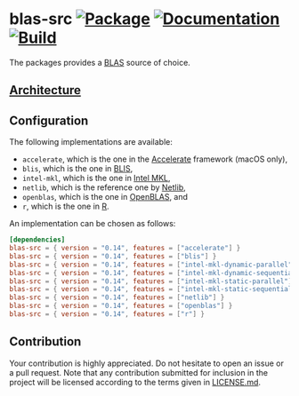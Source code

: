 # blas-src [![Package][package-img]][package-url] [![Documentation][documentation-img]][documentation-url] [![Build][build-img]][build-url]

The packages provides a [BLAS] source of choice.

## [Architecture]

## Configuration

The following implementations are available:

* `accelerate`, which is the one in the [Accelerate] framework (macOS only),
* `blis`, which is the one in [BLIS],
* `intel-mkl`, which is the one in [Intel MKL],
* `netlib`, which is the reference one by [Netlib],
* `openblas`, which is the one in [OpenBLAS], and
* `r`, which is the one in [R].

An implementation can be chosen as follows:

```toml
[dependencies]
blas-src = { version = "0.14", features = ["accelerate"] }
blas-src = { version = "0.14", features = ["blis"] }
blas-src = { version = "0.14", features = ["intel-mkl-dynamic-parallel"] }
blas-src = { version = "0.14", features = ["intel-mkl-dynamic-sequential"] }
blas-src = { version = "0.14", features = ["intel-mkl-static-parallel"] }
blas-src = { version = "0.14", features = ["intel-mkl-static-sequential"] }
blas-src = { version = "0.14", features = ["netlib"] }
blas-src = { version = "0.14", features = ["openblas"] }
blas-src = { version = "0.14", features = ["r"] }
```

## Contribution

Your contribution is highly appreciated. Do not hesitate to open an issue or a
pull request. Note that any contribution submitted for inclusion in the project
will be licensed according to the terms given in [LICENSE.md](LICENSE.md).

[architecture]: https://blas-lapack-rs.github.io/architecture
[blas]: https://en.wikipedia.org/wiki/BLAS

[accelerate]: https://developer.apple.com/reference/accelerate
[blis]: https://github.com/flame/blis
[intel mkl]: https://software.intel.com/en-us/mkl
[netlib]: https://www.netlib.org/
[openblas]: https://www.openblas.net/
[r]: https://cran.r-project.org/

[build-img]: https://github.com/blas-lapack-rs/blas-src/actions/workflows/build.yml/badge.svg
[build-url]: https://github.com/blas-lapack-rs/blas-src/actions/workflows/build.yml
[documentation-img]: https://docs.rs/blas-src/badge.svg
[documentation-url]: https://docs.rs/blas-src
[package-img]: https://img.shields.io/crates/v/blas-src.svg
[package-url]: https://crates.io/crates/blas-src
